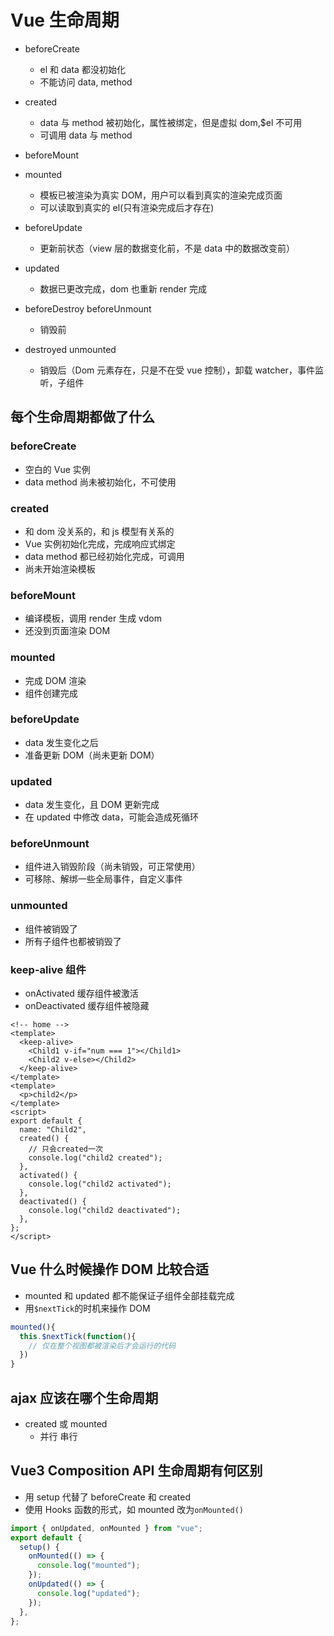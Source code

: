 # Vue 生命周期

- beforeCreate
  - el 和 data 都没初始化
  - 不能访问 data, method
- created

  - data 与 method 被初始化，属性被绑定，但是虚拟 dom,$el 不可用
  - 可调用 data 与 method

- beforeMount
- mounted
  - 模板已被渲染为真实 DOM，用户可以看到真实的渲染完成页面
  - 可以读取到真实的 el(只有渲染完成后才存在)
- beforeUpdate
  - 更新前状态（view 层的数据变化前，不是 data 中的数据改变前）
- updated
  - 数据已更改完成，dom 也重新 render 完成
- beforeDestroy beforeUnmount
  - 销毁前
- destroyed unmounted
  - 销毁后（Dom 元素存在，只是不在受 vue 控制），卸载 watcher，事件监听，子组件

## 每个生命周期都做了什么

### beforeCreate

- 空白的 Vue 实例
- data method 尚未被初始化，不可使用

### created

- 和 dom 没关系的，和 js 模型有关系的
- Vue 实例初始化完成，完成响应式绑定
- data method 都已经初始化完成，可调用
- 尚未开始渲染模板

### beforeMount

- 编译模板，调用 render 生成 vdom
- 还没到页面渲染 DOM

### mounted

- 完成 DOM 渲染
- 组件创建完成

### beforeUpdate

- data 发生变化之后
- 准备更新 DOM（尚未更新 DOM）

### updated

- data 发生变化，且 DOM 更新完成
- 在 updated 中修改 data，可能会造成死循环

### beforeUnmount

- 组件进入销毁阶段（尚未销毁，可正常使用）
- 可移除、解绑一些全局事件，自定义事件

### unmounted

- 组件被销毁了
- 所有子组件也都被销毁了

### keep-alive 组件

- onActivated 缓存组件被激活
- onDeactivated 缓存组件被隐藏

```vue
<!-- home -->
<template>
  <keep-alive>
    <Child1 v-if="num === 1"></Child1>
    <Child2 v-else></Child2>
  </keep-alive>
</template>
<template>
  <p>child2</p>
</template>
<script>
export default {
  name: "Child2",
  created() {
    // 只会created一次
    console.log("child2 created");
  },
  activated() {
    console.log("child2 activated");
  },
  deactivated() {
    console.log("child2 deactivated");
  },
};
</script>
```

## Vue 什么时候操作 DOM 比较合适

- mounted 和 updated 都不能保证子组件全部挂载完成
- 用`$nextTick`的时机来操作 DOM

```js
mounted(){
  this.$nextTick(function(){
    // 仅在整个视图都被渲染后才会运行的代码
  })
}
```

## ajax 应该在哪个生命周期

- created 或 mounted
  - 并行 串行

## Vue3 Composition API 生命周期有何区别

- 用 setup 代替了 beforeCreate 和 created
- 使用 Hooks 函数的形式，如 mounted 改为`onMounted()`

```js
import { onUpdated, onMounted } from "vue";
export default {
  setup() {
    onMounted(() => {
      console.log("mounted");
    });
    onUpdated(() => {
      console.log("updated");
    });
  },
};
```
